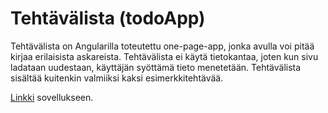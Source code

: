 ﻿# Tehtävälista (todoApp)

Tehtävälista on Angularilla toteutettu one-page-app, jonka avulla voi pitää kirjaa erilaisista askareista.
Tehtävälista ei käytä tietokantaa, joten kun sivu ladataan uudestaan, käyttäjän syöttämä tieto menetetään.
Tehtävälista sisältää kuitenkin valmiiksi kaksi esimerkkitehtävää.

[Linkki](http://marklaak.users.cs.helsinki.fi/todoapp) sovellukseen.
